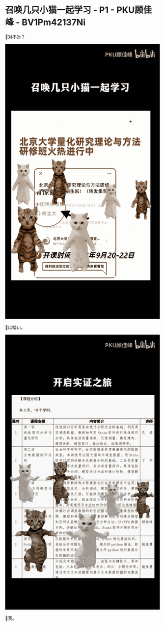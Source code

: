 # 召唤几只小猫一起学习 - P1 - PKU顾佳峰 - BV1Pm42137Ni

🎼对不对？

![](img/6331d902e928061820a90bb52308289d_1.png)

🎼は喂い。

![](img/6331d902e928061820a90bb52308289d_3.png)

🎼我。